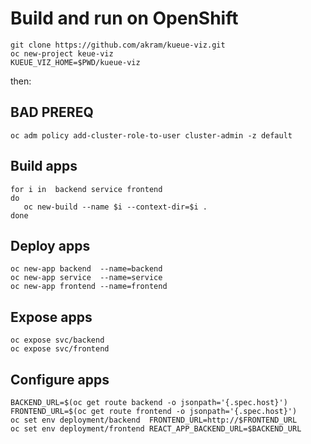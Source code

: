 # Build and run on OpenShift


```
git clone https://github.com/akram/kueue-viz.git
oc new-project keue-viz
KUEUE_VIZ_HOME=$PWD/kueue-viz
```

then:

## BAD PREREQ
```
oc adm policy add-cluster-role-to-user cluster-admin -z default
```

## Build apps

```
for i in  backend service frontend 
do
   oc new-build --name $i --context-dir=$i .
done
```

## Deploy apps
```
oc new-app backend  --name=backend
oc new-app service  --name=service
oc new-app frontend --name=frontend
```

## Expose apps
```
oc expose svc/backend
oc expose svc/frontend
```

## Configure apps
```
BACKEND_URL=$(oc get route backend -o jsonpath='{.spec.host}')
FRONTEND_URL=$(oc get route frontend -o jsonpath='{.spec.host}')
oc set env deployment/backend  FRONTEND_URL=http://$FRONTEND_URL
oc set env deployment/frontend REACT_APP_BACKEND_URL=$BACKEND_URL
```





